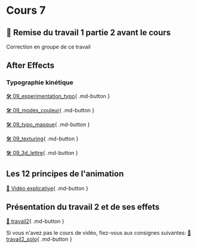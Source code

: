 # Cours 7    

## 🚨 Remise du travail 1 partie 2 avant le cours     
Correction en groupe de ce travail   

      
## After Effects
### Typographie kinétique
[🛠️ 09_experimentation_typo](exercices_ae/09_experimentation_typo.md){ .md-button }       
    
[🛠️ 09_modes_couleur](exercices_ae/09_modes_couleur.md){ .md-button }       
    
[🛠️ 09_typo_masque](exercices_ae/09_typo_masque.md){ .md-button }       
    
[🛠️ 09_texturing](exercices_ae/09_texturing.md){ .md-button }       
    
[🛠️ 09_3d_lettre](exercices_ae/09_3d_lettre.md){ .md-button }       

      
## Les 12 principes de l'animation
[📁 Vidéo explicative]( https://vimeo.com/93206523){ .md-button }          
<vimeo src="93206523"></vimeo>

      
## Présentation du travail 2 et de ses effets   
[💼 travail2](exercices_ae/travail2.md){ .md-button }          

Si vous n'avez pas le cours de vidéo, fiez-vous aux consignes suivantes: 
[💼 travail2_solo](exercices_ae/travail2_solo.md){ .md-button }          

